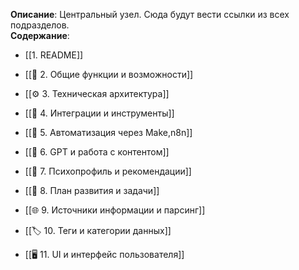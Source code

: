 **Описание**: Центральный узел. Сюда будут вести ссылки из всех подразделов.  
**Содержание**:


- [[1. README]]
    
- [[🔧 2. Общие функции и возможности]]
    
- [[⚙️ 3. Техническая архитектура]]
    
- [[🔌 4. Интеграции и инструменты]]
    
- [[🔄 5. Автоматизация через Make,n8n]]
    
- [[🧠 6. GPT и работа с контентом]]
    
- [[👤 7. Психопрофиль и рекомендации]]
    
- [[📅 8. План развития и задачи]]
    
- [[🌐 9. Источники информации и парсинг]]
    
- [[🏷 10. Теги и категории данных]]
    
- [[🖥 11. UI и интерфейс пользователя]]